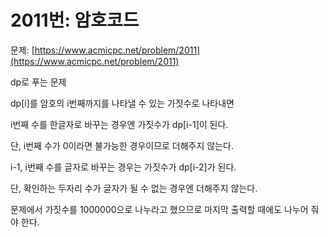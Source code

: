# 2011번: 암호코드

문제: [https://www.acmicpc.net/problem/2011](https://www.acmicpc.net/problem/2011)

dp로 푸는 문제

dp[i]를 암호의 i번째까지를 나타낼 수 있는 가짓수로 나타내면

i번째 수를 한글자로 바꾸는 경우엔 가짓수가 dp[i-1]이 된다.

단, i번째 수가 0이라면 불가능한 경우이므로 더해주지 않는다.

i-1, i번째 수를 글자로 바꾸는 경우는 가짓수가 dp[i-2]가 된다.

단, 확인하는 두자리 수가 글자가 될 수 없는 경우엔 더해주지 않는다.

문제에서 가짓수를 1000000으로 나누라고 했으므로 마지막 출력할 때에도 나누어 줘야 한다.